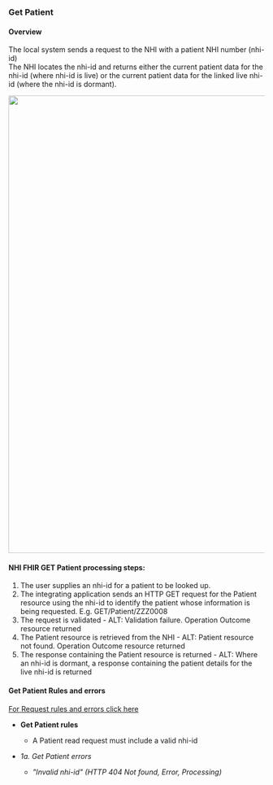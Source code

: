 

### Get Patient

#### Overview

The local system sends a request to the NHI with a patient NHI number (nhi-id) <br /> The NHI locates the nhi-id and returns either the current patient data for the nhi-id (where nhi-id is live) or the current patient data for the linked live nhi-id (where the nhi-id is dormant).

<img style="width:900px; float:none" src="NHI FHIR GET.png"/>


#### **NHI FHIR GET Patient processing steps:**
 
1. The user supplies an nhi-id for a patient to be looked up.
2. The integrating application sends an HTTP GET request for the Patient resource using the nhi-id to identify the patient whose information is being requested. E.g. GET<Endpoint>/Patient/ZZZ0008
3. The request is validated - ALT: Validation failure. Operation Outcome resource returned
4. The Patient resource is retrieved from the NHI - ALT: Patient resource not found. Operation Outcome resource returned<br />
5. The response containing the Patient resource is returned - ALT: Where an nhi-id is dormant, a response containing the patient details for the live nhi-id is returned

#### Get Patient Rules and errors

[For Request rules and errors click here](/general.html#request-rules-and-errors)

* **Get Patient rules**
  * A Patient read request must include a valid nhi-id

* _1a. Get Patient errors_
  * _"Invalid nhi-id" (HTTP 404 Not found, Error, Processing)_
